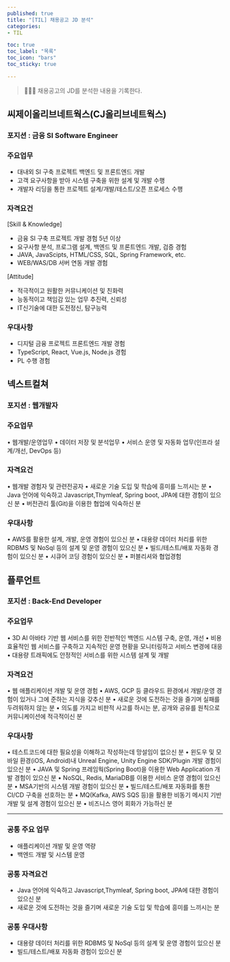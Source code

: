 ```yaml
---
published: true
title: "[TIL] 채용공고 JD 분석"
categories: 
- TIL

toc: true
toc_label: "목록"
toc_icon: "bars"
toc_sticky: true

---
```

> 👩🏻‍💻 채용공고의 JD를 분석한 내용을 기록한다.

## 씨제이올리브네트웍스(CJ올리브네트웍스)
### 포지션 : 금융 SI Software Engineer

### 주요업무
- 대내외 SI 구축 프로젝트 백엔드 및 프론트엔드 개발
- 고객 요구사항을 받아 시스템 구축을 위한 설계 및 개발 수행
- 개발자 리딩을 통한 프로젝트 설계/개발/테스트/오픈 프로세스 수행

### 자격요건
[Skill & Knowledge]
- 금융 SI 구축 프로젝트 개발 경험 5년 이상
- 요구사항 분석, 프로그램 설계, 백엔드 및 프론트엔드 개발, 검증 경험
- JAVA, JavaScipts, HTML/CSS, SQL, Spring Framework, etc.
- WEB/WAS/DB 서버 연동 개발 경험

[Attitude]
- 적극적이고 원활한 커뮤니케이션 및 친화력
- 능동적이고 책임감 있는 업무 추진력, 신뢰성
- IT신기술에 대한 도전정신, 탐구능력

### 우대사항
- 디지털 금융 프로젝트 프론트엔드 개발 경험
- TypeScript, React, Vue.js, Node.js 경험
- PL 수행 경험


## 넥스트컬쳐
### 포지션 : 웹개발자

### 주요업무
• 웹개발/운영업무
• 데이터 저장 및 분석업무
• 서비스 운영 및 자동화 업무(인프라 설계/개선, DevOps 등)

### 자격요건
• 웹개발 경험자 및 관련전공자
• 새로운 기술 도입 및 학습에 흥미를 느끼시는 분
• Java 언어에 익숙하고 Javascript,Thymleaf, Spring boot, JPA에 대한 경험이 있으신 분
• 버전관리 툴(Git)을 이용한 협업에 익숙하신 분

### 우대사항
• AWS를 활용한 설계, 개발, 운영 경험이 있으신 분
• 대용량 데이터 처리를 위한 RDBMS 및 NoSql 등의 설계 및 운영 경험이 있으신 분
• 빌드/테스트/배포 자동화 경험이 있으신 분
• 시큐어 코딩 경험이 있으신 분
• 퍼블리셔와 협업경험


## 플루언트
### 포지션 : Back-End Developer

### 주요업무
• 3D AI 아바타 기반 웹 서비스를 위한 전반적인 백엔드 시스템 구축, 운영, 개선
• 비용 효율적인 웹 서비스를 구축하고 지속적인 운영 현황을 모니터링하고 서비스 변경에 대응
• 대용량 트래픽에도 안정적인 서비스를 위한 시스템 설계 및 개발

### 자격요건
• 웹 애플리케이션 개발 및 운영 경험
• AWS, GCP 등 클라우드 환경에서 개발/운영 경험이 있거나 그에 준하는 지식을 갖추신 분
• 새로운 것에 도전하는 것을 즐기며 실패를 두려워하지 않는 분
• 의도를 가지고 비판적 사고를 하시는 분, 공개와 공유를 원칙으로 커뮤니케이션에 적극적이신 분

### 우대사항
• 테스트코드에 대한 필요성을 이해하고 작성하는데 망설임이 없으신 분
• 윈도우 및 모바일 환경(iOS, Android)내 Unreal Engine, Unity Engine SDK/Plugin 개발 경험이 있으신 분
• JAVA 및 Spring 프레임웍(Spring Boot)을 이용한 Web Application 개발 경험이 있으신 분
• NoSQL, Redis, MariaDB를 이용한 서비스 운영 경험이 있으신 분
• MSA기반의 시스템 개발 경험이 있으신 분
• 빌드/테스트/배포 자동화를 통한 CI/CD 구축을 선호하는 분
• MQ(Kafka, AWS SQS 등)을 활용한 비동기 메시지 기반 개발 및 설계 경험이 있으신 분
• 비즈니스 영어 회화가 가능하신 분

---
### 공통 주요 업무
* 애플리케이션 개발 및 운영 역량
* 백엔드 개발 및 시스템 운영

### 공통 자격요건
* Java 언어에 익숙하고 Javascript,Thymleaf, Spring boot, JPA에 대한 경험이 있으신 분
* 새로운 것에 도전하는 것을 즐기며 새로운 기술 도입 및 학습에 흥미를 느끼시는 분

### 공통 우대사항
* 대용량 데이터 처리를 위한 RDBMS 및 NoSql 등의 설계 및 운영 경험이 있으신 분
* 빌드/테스트/배포 자동화 경험이 있으신 분